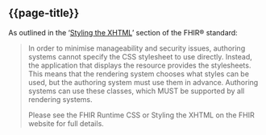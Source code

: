 ## {{page-title}}
As outlined in the ‘[Styling the XHTML](https://www.hl7.org/fhir/narrative.html#css)’ section of the FHIR® standard:
> In order to minimise manageability and security issues, authoring systems cannot specify the CSS stylesheet to use directly. Instead, the application that displays the resource provides the stylesheets. This means that the rendering system chooses what styles can be used, but the authoring system must use them in advance. Authoring systems can use these classes, which MUST be supported by all rendering systems.
> 
> Please see the FHIR Runtime CSS or Styling the XHTML on the FHIR website for full details.